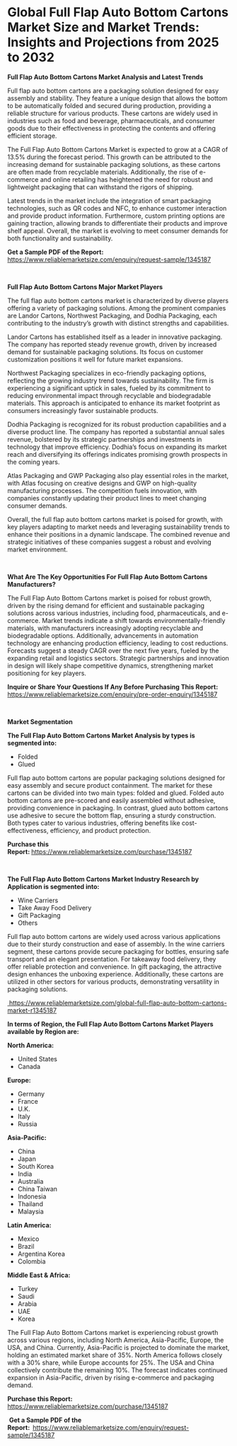 <p><h1>Global Full Flap Auto Bottom Cartons Market Size and Market Trends: Insights and Projections from 2025 to 2032</h1></p><p><strong>Full Flap Auto Bottom Cartons Market Analysis and Latest Trends</strong></p>
<p><p>Full flap auto bottom cartons are a packaging solution designed for easy assembly and stability. They feature a unique design that allows the bottom to be automatically folded and secured during production, providing a reliable structure for various products. These cartons are widely used in industries such as food and beverage, pharmaceuticals, and consumer goods due to their effectiveness in protecting the contents and offering efficient storage.</p><p>The Full Flap Auto Bottom Cartons Market is expected to grow at a CAGR of 13.5% during the forecast period. This growth can be attributed to the increasing demand for sustainable packaging solutions, as these cartons are often made from recyclable materials. Additionally, the rise of e-commerce and online retailing has heightened the need for robust and lightweight packaging that can withstand the rigors of shipping. </p><p>Latest trends in the market include the integration of smart packaging technologies, such as QR codes and NFC, to enhance customer interaction and provide product information. Furthermore, custom printing options are gaining traction, allowing brands to differentiate their products and improve shelf appeal. Overall, the market is evolving to meet consumer demands for both functionality and sustainability.</p></p>
<p><strong>Get a Sample PDF of the Report:&nbsp;</strong> <a href="https://www.reliablemarketsize.com/enquiry/request-sample/1345187?utm_campaign=3017&utm_medium=2&utm_source=Github&utm_content=ia&utm_term=19042025&utm_id=full-flap-auto-bottom-cartons">https://www.reliablemarketsize.com/enquiry/request-sample/1345187</a></p>
<p>&nbsp;</p>
<p><strong>Full Flap Auto Bottom Cartons Major Market Players</strong></p>
<p><p>The full flap auto bottom cartons market is characterized by diverse players offering a variety of packaging solutions. Among the prominent companies are Landor Cartons, Northwest Packaging, and Dodhia Packaging, each contributing to the industry’s growth with distinct strengths and capabilities.</p><p>Landor Cartons has established itself as a leader in innovative packaging. The company has reported steady revenue growth, driven by increased demand for sustainable packaging solutions. Its focus on customer customization positions it well for future market expansions. </p><p>Northwest Packaging specializes in eco-friendly packaging options, reflecting the growing industry trend towards sustainability. The firm is experiencing a significant uptick in sales, fueled by its commitment to reducing environmental impact through recyclable and biodegradable materials. This approach is anticipated to enhance its market footprint as consumers increasingly favor sustainable products.</p><p>Dodhia Packaging is recognized for its robust production capabilities and a diverse product line. The company has reported a substantial annual sales revenue, bolstered by its strategic partnerships and investments in technology that improve efficiency. Dodhia’s focus on expanding its market reach and diversifying its offerings indicates promising growth prospects in the coming years.</p><p>Atlas Packaging and GWP Packaging also play essential roles in the market, with Atlas focusing on creative designs and GWP on high-quality manufacturing processes. The competition fuels innovation, with companies constantly updating their product lines to meet changing consumer demands.</p><p>Overall, the full flap auto bottom cartons market is poised for growth, with key players adapting to market needs and leveraging sustainability trends to enhance their positions in a dynamic landscape. The combined revenue and strategic initiatives of these companies suggest a robust and evolving market environment.</p></p>
<p>&nbsp;</p>
<p><strong>What Are The Key Opportunities For Full Flap Auto Bottom Cartons Manufacturers?</strong></p>
<p><p>The Full Flap Auto Bottom Cartons market is poised for robust growth, driven by the rising demand for efficient and sustainable packaging solutions across various industries, including food, pharmaceuticals, and e-commerce. Market trends indicate a shift towards environmentally-friendly materials, with manufacturers increasingly adopting recyclable and biodegradable options. Additionally, advancements in automation technology are enhancing production efficiency, leading to cost reductions. Forecasts suggest a steady CAGR over the next five years, fueled by the expanding retail and logistics sectors. Strategic partnerships and innovation in design will likely shape competitive dynamics, strengthening market positioning for key players.</p></p>
<p><strong>Inquire or Share Your Questions If Any Before Purchasing This Report:</strong> <a href="https://www.reliablemarketsize.com/enquiry/pre-order-enquiry/1345187?utm_campaign=3017&utm_medium=2&utm_source=Github&utm_content=ia&utm_term=19042025&utm_id=full-flap-auto-bottom-cartons">https://www.reliablemarketsize.com/enquiry/pre-order-enquiry/1345187</a></p>
<p>&nbsp;</p>
<p><strong>Market Segmentation</strong></p>
<p><strong>The Full Flap Auto Bottom Cartons Market Analysis by types is segmented into:</strong></p>
<p><ul><li>Folded</li><li>Glued</li></ul></p>
<p><p>Full flap auto bottom cartons are popular packaging solutions designed for easy assembly and secure product containment. The market for these cartons can be divided into two main types: folded and glued. Folded auto bottom cartons are pre-scored and easily assembled without adhesive, providing convenience in packaging. In contrast, glued auto bottom cartons use adhesive to secure the bottom flap, ensuring a sturdy construction. Both types cater to various industries, offering benefits like cost-effectiveness, efficiency, and product protection.</p></p>
<p><strong>Purchase this Report:&nbsp;</strong><a href="https://www.reliablemarketsize.com/purchase/1345187?utm_campaign=3017&utm_medium=2&utm_source=Github&utm_content=ia&utm_term=19042025&utm_id=full-flap-auto-bottom-cartons">https://www.reliablemarketsize.com/purchase/1345187</a></p>
<p>&nbsp;</p>
<p><strong>The Full Flap Auto Bottom Cartons Market Industry Research by Application is segmented into:</strong></p>
<p><ul><li>Wine Carriers</li><li>Take Away Food Delivery</li><li>Gift Packaging</li><li>Others</li></ul></p>
<p><p>Full flap auto bottom cartons are widely used across various applications due to their sturdy construction and ease of assembly. In the wine carriers segment, these cartons provide secure packaging for bottles, ensuring safe transport and an elegant presentation. For takeaway food delivery, they offer reliable protection and convenience. In gift packaging, the attractive design enhances the unboxing experience. Additionally, these cartons are utilized in other sectors for various products, demonstrating versatility in packaging solutions.</p></p>
<p><a href="https://www.reliablemarketsize.com/global-full-flap-auto-bottom-cartons-market-r1345187?utm_campaign=3017&utm_medium=2&utm_source=Github&utm_content=ia&utm_term=19042025&utm_id=full-flap-auto-bottom-cartons">&nbsp;https://www.reliablemarketsize.com/global-full-flap-auto-bottom-cartons-market-r1345187</a></p>
<p><strong>In terms of Region, the Full Flap Auto Bottom Cartons Market Players available by Region are:</strong></p>
<p>
    <p> <strong> North America: </strong>
        <ul>
            <li>United States</li>
            <li>Canada</li>
        </ul>
        </p> 
    <p> <strong> Europe: </strong>
        <ul>
            <li>Germany</li>
            <li>France</li>
            <li>U.K.</li>
            <li>Italy</li>
            <li>Russia</li>
        </ul>
        </p> 
    <p> <strong> Asia-Pacific: </strong>
        <ul>
            <li>China</li>
            <li>Japan</li>
            <li>South Korea</li>
            <li>India</li>
            <li>Australia</li>
            <li>China Taiwan</li>
            <li>Indonesia</li>
            <li>Thailand</li>
            <li>Malaysia</li>
        </ul>
        </p> 
    <p> <strong> Latin America: </strong>
        <ul>
            <li>Mexico</li>
            <li>Brazil</li>
            <li>Argentina Korea</li>
            <li>Colombia</li>
        </ul>
        </p> 
    <p> <strong> Middle East & Africa: </strong>
        <ul>
            <li>Turkey</li>
            <li>Saudi</li>
            <li>Arabia</li>
            <li>UAE</li>
            <li>Korea</li>
        </ul>
    </p>
    </p>
<p><p>The Full Flap Auto Bottom Cartons market is experiencing robust growth across various regions, including North America, Asia-Pacific, Europe, the USA, and China. Currently, Asia-Pacific is projected to dominate the market, holding an estimated market share of 35%. North America follows closely with a 30% share, while Europe accounts for 25%. The USA and China collectively contribute the remaining 10%. The forecast indicates continued expansion in Asia-Pacific, driven by rising e-commerce and packaging demand.</p></p>
<p><strong>Purchase this Report: </strong><a href="https://www.reliablemarketsize.com/purchase/1345187?utm_campaign=3017&utm_medium=2&utm_source=Github&utm_content=ia&utm_term=19042025&utm_id=full-flap-auto-bottom-cartons">https://www.reliablemarketsize.com/purchase/1345187</a></p>
<p>&nbsp;<strong>Get a Sample PDF of the Report:&nbsp;&nbsp;</strong><a href="https://www.reliablemarketsize.com/enquiry/request-sample/1345187?utm_campaign=3017&utm_medium=2&utm_source=Github&utm_content=ia&utm_term=19042025&utm_id=full-flap-auto-bottom-cartons">https://www.reliablemarketsize.com/enquiry/request-sample/1345187</a></p>
<p><strong></strong></p>
<p><p></p><p></p><p></p></p>